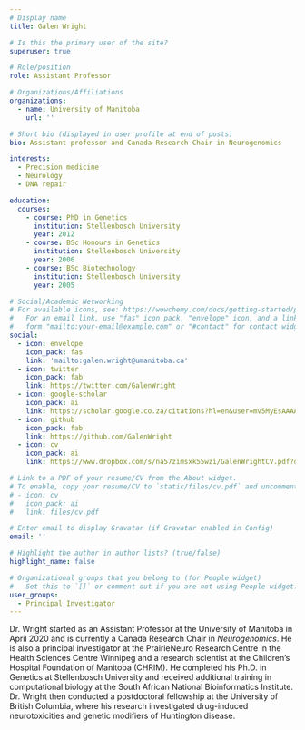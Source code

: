 ```yaml
---
# Display name
title: Galen Wright

# Is this the primary user of the site?
superuser: true

# Role/position
role: Assistant Professor

# Organizations/Affiliations
organizations:
  - name: University of Manitoba
    url: ''

# Short bio (displayed in user profile at end of posts)
bio: Assistant professor and Canada Research Chair in Neurogenomics

interests:
  - Precision medicine
  - Neurology
  - DNA repair

education:
  courses:
    - course: PhD in Genetics
      institution: Stellenbosch University
      year: 2012
    - course: BSc Honours in Genetics
      institution: Stellenbosch University
      year: 2006
    - course: BSc Biotechnology
      institution: Stellenbosch University
      year: 2005

# Social/Academic Networking
# For available icons, see: https://wowchemy.com/docs/getting-started/page-builder/#icons
#   For an email link, use "fas" icon pack, "envelope" icon, and a link in the
#   form "mailto:your-email@example.com" or "#contact" for contact widget.
social:
  - icon: envelope
    icon_pack: fas
    link: 'mailto:galen.wright@umanitoba.ca'
  - icon: twitter
    icon_pack: fab
    link: https://twitter.com/GalenWright
  - icon: google-scholar
    icon_pack: ai
    link: https://scholar.google.co.za/citations?hl=en&user=mv5MyEsAAAAJ&view_op=list_works&sortby=pubdate
  - icon: github
    icon_pack: fab
    link: https://github.com/GalenWright
  - icon: cv
    icon_pack: ai
    link: https://www.dropbox.com/s/na57zimsxk55wzi/GalenWrightCV.pdf?dl=0

# Link to a PDF of your resume/CV from the About widget.
# To enable, copy your resume/CV to `static/files/cv.pdf` and uncomment the lines below.
# - icon: cv
#   icon_pack: ai
#   link: files/cv.pdf

# Enter email to display Gravatar (if Gravatar enabled in Config)
email: ''

# Highlight the author in author lists? (true/false)
highlight_name: false

# Organizational groups that you belong to (for People widget)
#   Set this to `[]` or comment out if you are not using People widget.
user_groups:
  - Principal Investigator
---
```


Dr. Wright started as an Assistant Professor at the University of Manitoba in April 2020 and is currently a Canada Research Chair in *Neurogenomics*. He is also a principal investigator at the PrairieNeuro Research Centre in the Health Sciences Centre Winnipeg and a research scientist at the Children’s Hospital Foundation of Manitoba (CHRIM). He completed his Ph.D. in Genetics at Stellenbosch University and received additional training in computational biology at the South African National Bioinformatics Institute. Dr. Wright then conducted a postdoctoral fellowship at the University of British Columbia, where his research investigated drug-induced neurotoxicities and genetic modifiers of Huntington disease.
